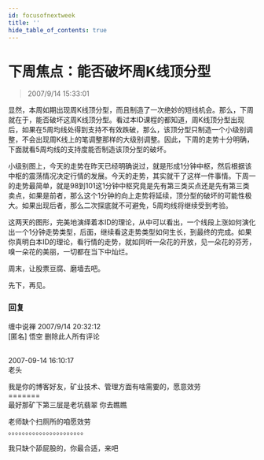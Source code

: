 ```yaml
---
id: focusofnextweek 
title: ''
hide_table_of_contents: true
---
```


# 下周焦点：能否破坏周K线顶分型

> 2007/9/14 15:33:01

<div style={{color: '#FF0000', fontWeight: 'bold'}}>

显然，本周如期出现周K线顶分型，而且制造了一次绝妙的短线机会。那么，下周就在于，能否破坏这周K线顶分型。看过本ID课程的都知道，周K线顶分型出现后，如果在5周均线处得到支持不有效跌破，那么，该顶分型只制造一个小级别调整，不会出现周K线上的笔调整那样的大级别调整。因此，下周的走势十分明确，下面就看5周均线的支持度能否制造该顶分型的破坏。
 
小级别图上，今天的走势在昨天已经明确说过，就是形成1分钟中枢，然后根据该中枢的震荡情况决定行情的发展。今天的走势，其实就干了这样一件事情。下周一的走势最简单，就是98到101这1分钟中枢究竟是先有第三类买点还是先有第三类卖点，如果是前者，那么这个1分钟的向上走势将延续，顶分型的破坏的可能性极大。如果出现后者，那么二次探底就不可避免，5周均线将继续受到考验。
 
这两天的图形，完美地演绎着本ID的理论，从中可以看出，一个线段上涨如何演化出一个1分钟走势类型，后面，继续看这走势类型如何生长，到最终的完成。如果你真明白本ID的理论，看行情的走势，就如同听一朵花的开放，见一朵花的芬芳，嗅一朵花的美丽，一切都在当下中灿烂。
 
周末，让股票豆腐、磨墙去吧。
 
先下，再见。
</div>

### 回复

<div class='blog-comment'>
<span class='blog-comment-chan'>缠中说禅</span> 2007/9/14 20:32:12<br/>
[匿名] 悟空 删除此人所有评论 <br/><br/>
  
2007-09-14 16:10:17 <br/>
老头 

我是你的博客好友，矿业技术、管理方面有啥需要的，愿意效劳<br/>
=======<br/>
最好那矿下第三层是老坑翡翠 你去瞧瞧

老师缺个扫厕所的咱愿效劳<br/>
。。。。。。。。。。。。。。。。。。。。。。

我只缺个舔屁股的，你最合适，来吧
</div>